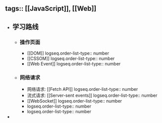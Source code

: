 tags:: [[JavaScript]], [[Web]] 
---

- ## 学习路线
	- ### 操作页面
		- [[DOM]]
		  logseq.order-list-type:: number
		- [[CSSOM]]
		  logseq.order-list-type:: number
		- [[Web Event]]
		  logseq.order-list-type:: number
	- ### 网络请求
		- 网络请求: [[Fetch API]]
		  logseq.order-list-type:: number
		- 流式请求: [[Server-sent events]]
		  logseq.order-list-type:: number
		- [[WebSocket]]
		  logseq.order-list-type:: number
		- logseq.order-list-type:: number
		- logseq.order-list-type:: number
-